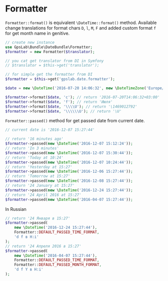 # Formatter

`Formatter::format()` is equivalent `\DateTime::format()` method. Available change translations for format chars
`D`, `l`, `M`, `F` and added custom format `f` for get month name in genitive.

```php
// create new instance
use GpsLab\Bundle\DateBundle\Formatter;
$formatter = new Formatter($translator);

// you cat get translator from DI in Symfony
// $translator = $this->get('translator');

// for simple get the formatter from DI
$formatter = $this->get('gpslab.date.formatter');

$date = new \DateTime('2016-07-20 14:06:32', new \DateTimeZone('Europe/Moscow'));

$formatter->format($date, 'c'); // return '2016-07-20T14:06:32+03:00'
$formatter->format($date, 'f'); // return 'Июля'
$formatter->format($date, '\\\\U'); // return '\1469012792'
$formatter->format($date, '\\\\\\U'); // return '\U'
```

`Formatter::passed()` method for get passed date from current date.

```php
// current date is '2016-12-07 15:27:44'

// return '16 minutes ago'
$formatter->passed(new \DateTime('2016-12-07 15:12:24'));
// return 'In 3 minutes'
$formatter->passed(new \DateTime('2016-12-07 15:30:44'));
// return 'Today at 10:24'
$formatter->passed(new \DateTime('2016-12-07 10:24:44'));
// return 'Yesterday at 15:27'
$formatter->passed(new \DateTime('2016-12-06 15:27:44'));
// return 'Tomorrow at 15:27'
$formatter->passed(new \DateTime('2016-12-08 15:27:44'));
// return '24 January at 15:27'
$formatter->passed(new \DateTime('2016-12-24 15:27:44'));
// return '24 April 2016 at 15:27'
$formatter->passed(new \DateTime('2016-04-07 15:27:44'));
```

In Russian

```php
// return '24 Января в 15:27'
$formatter->passed(
    new \DateTime('2016-12-24 15:27:44'),
    Formatter::DEFAULT_PASSED_TIME_FORMAT,
    'd f в H:i'
);
// return '24 Апреля 2016 в 15:27'
$formatter->passed(
    new \DateTime('2016-04-07 15:27:44'),
    Formatter::DEFAULT_PASSED_TIME_FORMAT,
    Formatter::DEFAULT_PASSED_MONTH_FORMAT,
    'd f Y в H:i'
);
```
